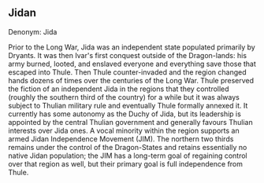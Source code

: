 ## Jidan

Denonym: Jida

Prior to the Long War, Jida was an independent state populated primarily by Dryants.  It was then 
Ivar's first conquest outside of the Dragon-lands: his army burned, looted, and enslaved everyone 
and everything save those that escaped into Thule.  Then Thule counter-invaded and the region 
changed hands dozens of times over the centuries of the Long War.  Thule preserved the fiction of 
an independent Jida in the regions that they controlled (roughly the southern third of the 
country) for a while but it was always subject to Thulian military rule and eventually Thule 
formally annexed it.  It currently has some autonomy as the Duchy of Jida, but its leadership is 
appointed by the central Thulian government and generally favours Thulian interests over Jida 
ones.  A vocal minority within the region supports an armed Jidan Independence Movement (JIM). 
The northern two thirds remains under the control of the Dragon-States and retains essentially no 
native Jidan population; the JIM has a long-term goal of regaining control over that region as 
well, but their primary goal is full independence from Thule.

